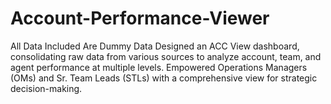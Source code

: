 # Account-Performance-Viewer
All Data Included Are Dummy Data 
Designed an ACC View dashboard, consolidating raw data from various sources to analyze account, team, and agent performance at multiple levels.
Empowered Operations Managers (OMs) and Sr. Team Leads (STLs) with a comprehensive view for strategic decision-making.
